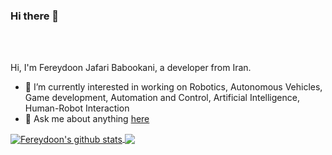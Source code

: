 ### Hi there 👋

<br />
<br />

Hi, I'm Fereydoon Jafari Babookani, a developer from Iran.

- 🔭 I’m currently interested in working on Robotics, Autonomous Vehicles, Game development, Automation and Control, Artificial Intelligence, Human-Robot Interaction
- 💬 Ask me about anything [here](https://github.com/fereydoon031/fereydoon031/issues)


<a href="https://github.com/fereydoon031">
  <img align="center" src="https://github-readme-stats.vercel.app/api?username=fereydoon031&show_icons=true&include_all_commits=true&theme=material-palenight" alt="Fereydoon's github stats" />
</a>
<a href="https://github.com/fereydoon031">
  <img align="center" src="https://github-readme-stats.vercel.app/api/top-langs/?username=fereydoon031&layout=compact&theme=material-palenight" />
</a>

